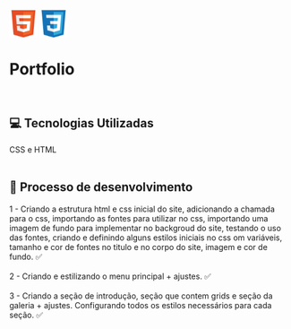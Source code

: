 <div style="display: inline_block"><br>
  <img align="center" alt="Carlos-HTML" height="50" width="50" src="https://raw.githubusercontent.com/devicons/devicon/master/icons/html5/html5-original.svg">
  <img align="center" alt="Carlos-CSS" height="50" width="50" src="https://raw.githubusercontent.com/devicons/devicon/master/icons/css3/css3-original.svg">
</div>

# Portfolio
<br>

  ## 💻 Tecnologias Utilizadas
  <div style="display: inline_block">
    CSS e HTML    
</div><br>

 ## 📝 Processo de desenvolvimento 
  <div style="display: inline_block">
    1 - Criando a estrutura html e css inicial do site, adicionando a chamada para o css, importando as fontes para utilizar no css, importando uma imagem de fundo para implementar no backgroud do site, testando o uso das fontes, criando e definindo alguns estilos iniciais no css om variáveis, tamanho e cor de fontes no titulo e no corpo do site, imagem e cor de fundo. ✅ <br><br>
    2 - Criando e estilizando o menu principal + ajustes. ✅ <br><br>
    3 - Criando a seção de introdução, seção que contem grids e seção da galeria + ajustes. Configurando todos os estilos necessários para cada seção. ✅ <br><br>
    </div><br>
